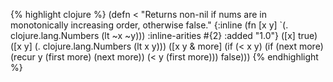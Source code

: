 {% highlight clojure %}
(defn <
  "Returns non-nil if nums are in monotonically increasing order,
  otherwise false."
  {:inline (fn [x y] `(. clojure.lang.Numbers (lt ~x ~y)))
   :inline-arities #{2}
   :added "1.0"}
  ([x] true)
  ([x y] (. clojure.lang.Numbers (lt x y)))
  ([x y & more]
   (if (< x y)
     (if (next more)
       (recur y (first more) (next more))
       (< y (first more)))
     false)))
{% endhighlight %}
